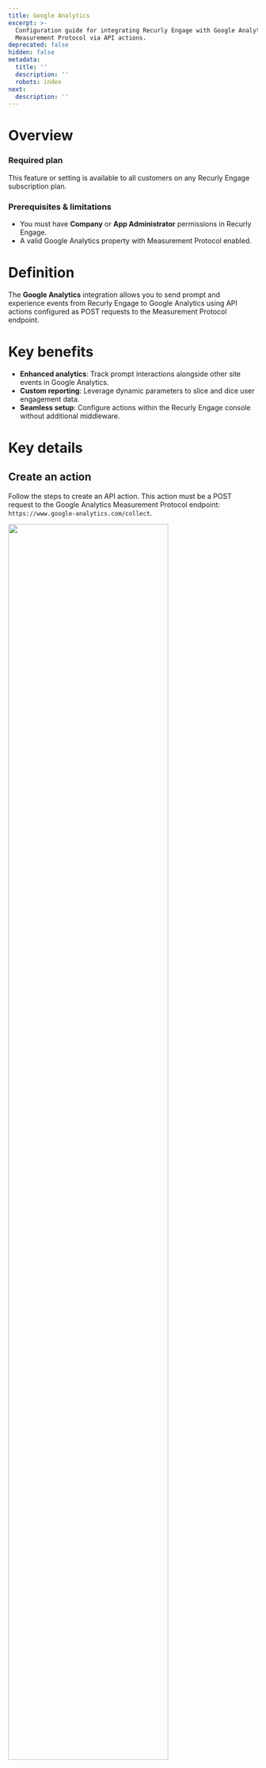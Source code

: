 ```yaml
---
title: Google Analytics
excerpt: >-
  Configuration guide for integrating Recurly Engage with Google Analytics
  Measurement Protocol via API actions.
deprecated: false
hidden: false
metadata:
  title: ''
  description: ''
  robots: index
next:
  description: ''
---
```

# Overview

### Required plan

This feature or setting is available to all customers on any Recurly Engage subscription plan.

### Prerequisites & limitations

* You must have **Company** or **App Administrator** permissions in Recurly Engage.
* A valid Google Analytics property with Measurement Protocol enabled.

# Definition

The **Google Analytics** integration allows you to send prompt and experience events from Recurly Engage to Google Analytics using API actions configured as POST requests to the Measurement Protocol endpoint.

# Key benefits

* **Enhanced analytics**: Track prompt interactions alongside other site events in Google Analytics.
* **Custom reporting**: Leverage dynamic parameters to slice and dice user engagement data.
* **Seamless setup**: Configure actions within the Recurly Engage console without additional middleware.

# Key details

## Create an action

Follow the steps to create an API action. This action must be a POST request to the Google Analytics Measurement Protocol endpoint: `https://www.google-analytics.com/collect`.

<Image align="center" className="border" border={true} width="80% " src="https://files.readme.io/ebf7cc4-Google_Analytics_Custom_Action.png" />

## Specify the payload

Add parameters to the payload—static or dynamic—using Measurement Protocol fields. Required parameters include:

* `v`: protocol version
* `tid`: web property ID (Tracking ID)
* `t`: hit type (e.g., `event`)

Optional parameters include:

* `cid`: client ID
* `ea`: event action
* `el`: event label

For a full list of supported parameters, see the [Measurement Protocol Parameter Reference](https://developers.google.com/analytics/devguides/collection/protocol/v1/parameters).

## Add action to prompt or experience

Once the action is defined, attach it to a prompt or experience:

Follow the steps here to [add the action](actions-1) to a prompt or experience.